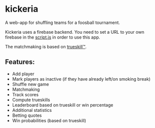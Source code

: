 # kickeria

A web-app for shuffling teams for a foosball tournament.

Kickeria uses a firebase backend. You need to set a URL to your own firebase in the [script.js](https://github.com/trykyn/kickeria/blob/master/script.js#L44) in order to use this app.

The matchmaking is based on [trueskill™](https://www.microsoft.com/en-us/research/project/trueskill-ranking-system/).

## Features:

* Add player
* Mark players as inactive (if they have already left/on smoking break)
* Shuffle new game
* Matchmaking
* Track scores
* Compute trueskills
* Leaderboard based on trueskill or win percentage
* Additional statistics
* Betting quotes
* Win probabilities (based on trueskill)
